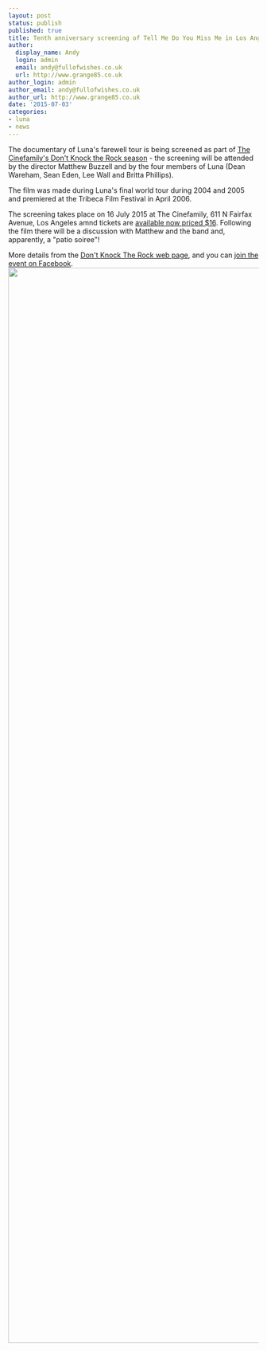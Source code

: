 ```yaml
---
layout: post
status: publish
published: true
title: Tenth anniversary screening of Tell Me Do You Miss Me in Los Angeles
author:
  display_name: Andy
  login: admin
  email: andy@fullofwishes.co.uk
  url: http://www.grange85.co.uk
author_login: admin
author_email: andy@fullofwishes.co.uk
author_url: http://www.grange85.co.uk
date: '2015-07-03'
categories:
- luna
- news
---
```

<p>The documentary of Luna's farewell tour is being screened as part of <a href="http://www.cinefamily.org/films/dont-knock-the-rock-2015/">The Cinefamily's Don't Knock the Rock season</a> - the screening will be attended by the director Matthew Buzzell and by the four members of Luna (Dean Wareham, Sean Eden, Lee Wall and Britta Phillips).</p>
<p>The film was made during Luna's final world tour during 2004 and 2005 and premiered at the Tribeca Film Festival in April 2006.</p>
<p>The screening takes place on 16 July 2015 at The Cinefamily, 611 N Fairfax Avenue, Los Angeles amnd tickets are <a href="http://cinefamily.ticketmob.com/event.cfm?id=105725&cart">available now priced $16</a>. Following the film there will be a discussion with Matthew and the band and, apparently, a "patio soiree"!</p>
<p>More details from the <a href="http://www.cinefamily.org/films/dont-knock-the-rock-2015/">Don't Knock The Rock web page</a>, and you can <a href="https://www.facebook.com/events/724497831010018/">join the event on Facebook</a>.<br />
<img src="https://media.fullofwishes.co.uk/02-luna/pictures/tmdymm-poster-full.jpg" width="1532" height="2160" class="aligncenter" /></p>
